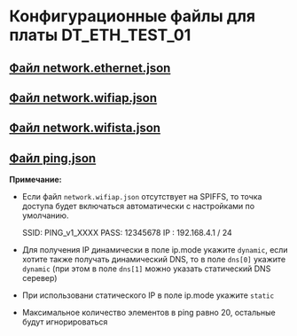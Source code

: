 # Конфигурационные файлы для платы DT_ETH_TEST_01

## [Файл network.ethernet.json](network.ethernet.json)

## [Файл network.wifiap.json](network.wifiap.json)

## [Файл network.wifista.json](network.wifista.json)

## [Файл ping.json](ping.json)

**Примечание:**

* Если файл `network.wifiap.json` отсутствует на SPIFFS, то точка доступа будет включаться автоматически с настройками по умолчанию.

  SSID: PING_v1_XXXX
  PASS: 12345678
  IP  : 192.168.4.1 / 24
* Для получения IP динамически в поле ip.mode укажите `dynamic`, если хотите также получать динамический DNS, то в поле `dns[0]` укажите `dynamic` (при этом в поле `dns[1]` можно указать статический DNS серевер)
* При использовани статического IP в поле ip.mode укажите `static`
* Максимальное количество элементов в ping равно 20, остальные будут игнорироваться
